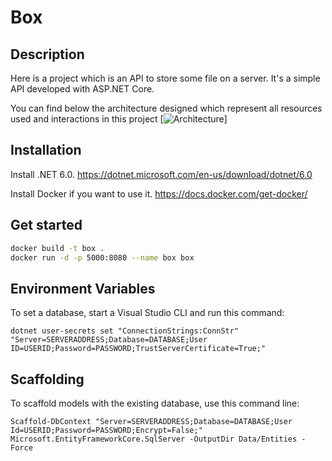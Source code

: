 # Box

## Description

Here is a project which is an API to store some file on a server. It's a simple API developed with ASP.NET Core.

You can find below the architecture designed which represent all resources used and interactions in this project
[![Architecture](http://image.noelshack.com/fichiers/2022/48/3/1669835004-box.png)]

## Installation

Install .NET 6.0. https://dotnet.microsoft.com/en-us/download/dotnet/6.0

Install Docker if you want to use it. https://docs.docker.com/get-docker/

## Get started

```sh
docker build -t box .
docker run -d -p 5000:8080 --name box box
```

## Environment Variables
To set a database, start a Visual Studio CLI and run this command:
```
dotnet user-secrets set "ConnectionStrings:ConnStr" "Server=SERVERADDRESS;Database=DATABASE;User ID=USERID;Password=PASSWORD;TrustServerCertificate=True;"
```

## Scaffolding

To scaffold models with the existing database, use this command line:
```
Scaffold-DbContext "Server=SERVERADDRESS;Database=DATABASE;User Id=USERID;Password=PASSWORD;Encrypt=False;" Microsoft.EntityFrameworkCore.SqlServer -OutputDir Data/Entities -Force
```